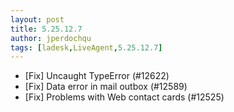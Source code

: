 ```yaml
---
layout: post
title: 5.25.12.7
author: jperdochqu
tags: [ladesk,LiveAgent,5.25.12.7]
---
```


- [Fix] Uncaught TypeError (#12622)
- [Fix] Data error in mail outbox (#12589)
- [Fix] Problems with Web contact cards (#12525)
